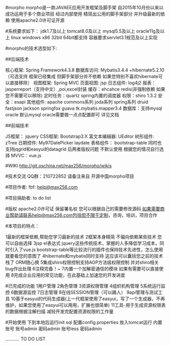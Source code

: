 #morpho
morpho是一款JAVAEE应用开发框架及脚手架
自2015年10月份以来以成功运用于多个商业项目
经过内部使用 精简出公用的脚手架部分 并升级最新的依赖
使用apache2.0许可证开源

#系统要求如下：
jdk1.7及以上
tomcat8.0及以上
mysql5.5及以上
oracle11g及以上
linux windows x86  32bit 64bit都支持
容器要求servlet3.1规范及以上实现


#morpho的技术选型如下:

##后端技术

核心框架: Spring Framework4.3.8
数据库访问: Mybatis3.4.4 +hibernate5.2.10（可选支持 框架已经集成 但脚手架部分并不依赖 如果您特别不喜欢hibernate可以直接移除）
视图框架: Spring MVC
页面视图: jsp
日志组件: log4j2
报表：jasperreport（支持中文）,poi,excel封装
缓存：ehcahce redis(非强制依赖 如果您不需要可以移除)
定时任务：quartz spring内置的调度器
权限：shiro 1.3.2
安全：esapi
其他组件: apache commons系列 joda系列 spring系列 druid fastjson jackson springfox guava tk.mybatis.mapper3.4
数据库：支持mysql oracle 默认mysql oracle需要做一点点配置即可 详见文档


##前端技术

JS框架： jquery
CSS框架: Bootstrap3.X
富文本编辑器: UEditor
树形组件: zTree
日期控件: My97DatePicker laydate
表格组件： bootstrap-table 同时也支持jqgrid和easyui的datagrid 后两者版权问题 不默认使用 根据您的情况自行选择
MVVC：vue.js


#WIKI
http://git.oschina.net/max256/morpho/wikis

#技术交流
QQ群：210722852 请备注来自 开源中国morpho项目

#项目作者:
fbf: help@max256.com

#项目捐助者:
to do list

#版权
apache2.0许可证
保留署名权
您可以根据自己的需要修改源码 
如果需要商业帮助请联系help@max256.com包括但不限于定制，咨询，培训，项目合作



#本项目的特点：

1最新的框架依赖,帮助您学习最新的技术
2框架本身精简 不偏向依赖某些技术 您可以自由选择
3jsp el表达式 jquery这些传统技术，掌握的人多降低学习成本，同时引入了vue.js bootstrap-table等比较流行的插件也保持技术先进性，怎么使用          
 就要看您的意图了
4hibernate和mybatis同时支持 这应该可以囊括您之前的技术栈了 ORM随心换
5集成shiro权限控制支持AOP方法级权限控制  并对shiro相关bug作出处理
6注释完备！~
7内置一个加解密通信的模块 如果有需要可以直接使用
8完成企业应用的常见功能，在此基础上加速您的开发进度

#已完成的功能
1用户管理
2角色管理
3资源权限管理
4组织机构管理
5系统运行监控
6数据源监控
7日志管理
8在线SESSION管理（可以踢人）
9api管理与测试工具
10基于easyui的代码生成器(上一代框架使用了easyui，写了一个生成器，不再维护，如果您使用了easyui可以用用，扩展也很简单)
11工具-用于生成资源权限表的数据根据注解扫描 减轻开发完配置资源权限的工作量

#开始使用
下到本地后运行init sql
配置config.properties
放入tomcat运行
内置账号
账号admin 密码admin
账号less  密码admin

...........
TO DO LIST